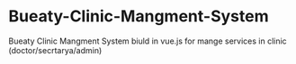# Bueaty-Clinic-Mangment-System
Bueaty Clinic Mangment System biuld in vue.js for mange services in clinic (doctor/secrtarya/admin) 
